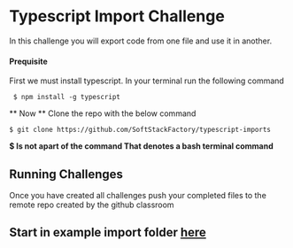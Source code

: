 # Typescript Import Challenge
In this challenge you will export code from one file and use it in another.

#### Prequisite
First we must install typescript. In your terminal run the following command
```
 $ npm install -g typescript
```
** Now ** Clone the repo with the below command
```
$ git clone https://github.com/SoftStackFactory/typescript-imports
```
**$ Is not apart of the command That denotes a bash terminal command**

## Running Challenges
Once you have created all challenges push your completed files to the remote repo created by the github classroom


## Start in example import folder [here](https://github.com/SoftStackFactory/typescript-imports/tree/master/example-import)
